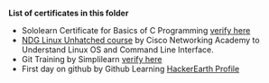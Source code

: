 __List of certificates in this folder__ 
* Sololearn Certificate for Basics of C Programming [verify here](https://www.sololearn.com/Certificate/1089-23597034/jpg)
* [NDG Linux Unhatched course](https://www.netacad.com/courses/os-it/ndg-linux-unhatched) by Cisco Networking Academy to Understand Linux OS and Command Line Interface.
* Git Training by Simplilearn [verify here](https://certificates.simplicdn.net/share/3346780_1648390553.pdf)
* First day on github by Github Learning
[HackerEarth Profile ](https://www.hackerearth.com/@lokeshramu8441)
